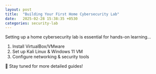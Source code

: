 ```yaml
---
layout: post
title:  "Building Your First Home Cybersecurity Lab"
date:   2025-02-28 15:38:35 +0530
categories: security-lab
---
```


Setting up a home cybersecurity lab is essential for hands-on learning...

1. Install VirtualBox/VMware
2. Set up Kali Linux & Windows 11 VM
3. Configure networking & security tools

🚀 Stay tuned for more detailed guides!
